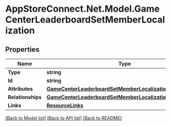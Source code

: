 # AppStoreConnect.Net.Model.GameCenterLeaderboardSetMemberLocalization

## Properties

Name | Type | Description | Notes
------------ | ------------- | ------------- | -------------
**Type** | **string** |  | 
**Id** | **string** |  | 
**Attributes** | [**GameCenterLeaderboardSetMemberLocalizationAttributes**](GameCenterLeaderboardSetMemberLocalizationAttributes.md) |  | [optional] 
**Relationships** | [**GameCenterLeaderboardSetMemberLocalizationRelationships**](GameCenterLeaderboardSetMemberLocalizationRelationships.md) |  | [optional] 
**Links** | [**ResourceLinks**](ResourceLinks.md) |  | [optional] 

[[Back to Model list]](../README.md#documentation-for-models) [[Back to API list]](../README.md#documentation-for-api-endpoints) [[Back to README]](../README.md)

